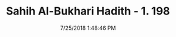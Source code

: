 ---
title        : "Sahih Al-Bukhari Hadith - 1. 198"
date         : 7/25/2018 1:48:46 PM
draft        : false
type         : "hadith"
layout       : "hadith"
BookCode     : "SHB"
VolumeNumber : "1"
HadithNumber : "198"
categories  :  ["Ablution-Performing ablution from an earthenware pot"]
tags  :  ["Amr bin Yahya"]
---